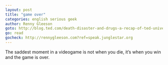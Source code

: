```yaml
---
layout: post
title: "game over"
categories: english serious geek
author: Renny Gleeson
goto: http://blog.ted.com/death-disaster-and-drugs-a-recap-of-ted-university-2015/?ref=speak.junglestar.org
go: read
gocheck: http://rennygleeson.com?ref=speak.junglestar.org
---
```

The saddest moment in a videogame is not when you die, it’s when you win and the game is over.
